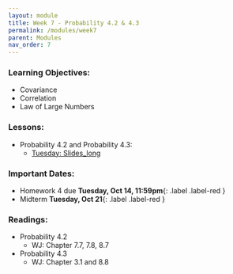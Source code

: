 ```yaml
---
layout: module
title: Week 7 - Probability 4.2 & 4.3 
permalink: /modules/week7
parent: Modules
nav_order: 7
---
```


### Learning Objectives:
* Covariance
* Correlation
* Law of Large Numbers

### Lessons:
* Probability 4.2 and Probability 4.3:
  * [Tuesday: Slides_long](https://xinchenyu.github.io/csc380/Slides/25f380_probability4_long_tues.pdf)
  
  
### Important Dates:
* Homework 4 due **Tuesday, Oct 14, 11:59pm**{: .label .label-red }
* Midterm **Tuesday, Oct 21**{: .label .label-red }


### Readings:
* Probability 4.2
    * WJ: Chapter 7.7, 7.8, 8.7
* Probability 4.3
    * WJ: Chapter 3.1 and 8.8



